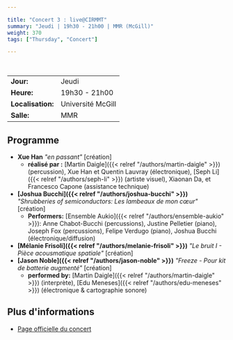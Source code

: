 ```yaml
---

title: "Concert 3 : live@CIRMMT"
summary: "Jeudi | 19h30 - 21h00 | MMR (McGill)"
weight: 370
tags: ["Thursday", "Concert"]

---
```


<br>

| | |
| - | - |
| **Jour:** | Jeudi |
| **Heure:** | 19h30 - 21h00 |
| **Localisation:** | Université McGill |
| **Salle:** | MMR |

## Programme

- **Xue Han** *"en passant"* [création]
  - **réalisé par :** [Martin Daigle]({{< relref "/authors/martin-daigle" >}}) (percussion), Xue Han et Quentin Lauvray (électronique), [Seph Li]({{< relref "/authors/seph-li" >}}) (artiste visuel), Xiaonan Da, et Francesco Capone (assistance technique)
- **[Joshua Bucchi]({{< relref "/authors/joshua-bucchi" >}})** *"Shrubberies  of  semiconductors:  Les  lambeaux  de  mon  cœur"* [création]
  - **Performers:** [Ensemble Aukio]({{< relref "/authors/ensemble-aukio" >}}): Anne Chabot-Bucchi (percussions), Justine Pelletier (piano), Joseph Fox (percussions), Felipe Verdugo (piano), Joshua Bucchi (électronique/diffusion)
- **[Mélanie Frisoli]({{< relref "/authors/melanie-frisoli" >}})** *"Le bruit I - Pièce acousmatique spatiale"* [création]
- **[Jason Noble]({{< relref "/authors/jason-noble" >}})** *"Freeze - Pour kit de batterie augmenté"* [création]
  - **performed by:** [Martin Daigle]({{< relref "/authors/martin-daigle" >}}) (interprète), [Edu Meneses]({{< relref "/authors/edu-meneses" >}}) (électronique & cartographie sonore)

## Plus d'informations

- [Page officielle du concert](https://www.cirmmt.org/en/events/live-cirmmt/student-commissions)